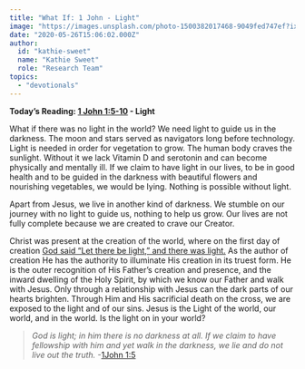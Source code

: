 ```yaml
---
title: "What If: 1 John - Light"
image: "https://images.unsplash.com/photo-1500382017468-9049fed747ef?ixlib=rb-1.2.1&q=85&fm=jpg&crop=entropy&cs=srgb&ixid=eyJhcHBfaWQiOjk2NjF9"
date: "2020-05-26T15:06:02.000Z"
author:
  id: "kathie-sweet"
  name: "Kathie Sweet"
  role: "Research Team"
topics:
  - "devotionals"
---
```

**Today’s Reading: [1 John 1:5-10][1jn15] - Light**

What if there was no light in the world?  We need light to guide us in the darkness.  The moon and stars served as navigators long before technology.  Light is needed in order for vegetation to grow.  The human body craves the sunlight.  Without it we lack Vitamin D and serotonin and can become physically and mentally ill.   If we claim to have light in our lives, to be in good health and to be guided in the darkness with beautiful flowers and nourishing vegetables, we would be lying.  Nothing is possible without light. 

Apart from Jesus, we live in another kind of darkness.  We stumble on our journey with no light to guide us, nothing to help us grow.  Our lives are not fully complete because we are created to crave our Creator. 

Christ was present at the creation of the world, where on the first day of creation [God said “Let there be light,” and there was light.][gen13] As the author of creation He has the authority to illuminate His creation in its truest form.  He is the outer recognition of His Father’s creation and presence, and the inward dwelling of the Holy Spirit, by which we know our Father and walk with Jesus. Only through a relationship with Jesus can the dark parts of our hearts brighten.  Through Him and His sacrificial death on the cross, we are exposed to the light and of our sins.  Jesus is the Light of the world, our world, and in the world.  Is the light on in your world? 

> _God is light; in him there is no darkness at all. If we claim to have fellowship with him and yet walk in the darkness, we lie and do not live out the truth._ -[1John 1:5][1jn15]

[1jn15]: https://www.bible.com/111/1jn.1.5-10
[gen13]: https://www.bible.com/111/gen.1.3